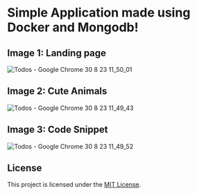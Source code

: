 # Simple Application made using Docker and Mongodb!

## Image 1: Landing page

![Todos - Google Chrome 30 8 23 11_50_01](https://github.com/yashyegare/todo_node_mongo/assets/78661214/97e176aa-122c-47d2-abf0-782740af31e3)


## Image 2: Cute Animals

![Todos - Google Chrome 30 8 23 11_49_43](https://github.com/yashyegare/todo_node_mongo/assets/78661214/b3659dfc-f704-42ac-b0d0-da1a36ed1a92)


## Image 3: Code Snippet

![Todos - Google Chrome 30 8 23 11_49_52](https://github.com/yashyegare/todo_node_mongo/assets/78661214/c960a5e2-1a30-4268-ab48-b7dfae0ced7f)


## License

This project is licensed under the [MIT License](LICENSE).

